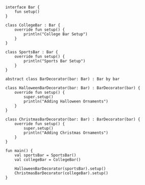 <pre>
<code>
<span class="keyword">interface</span> Bar {
    <span class="keyword">fun</span> setup()
}

<span class="keyword">class</span> CollegeBar : Bar {
    <span class="keyword">override fun</span> setup() {
        <span class="stdlib">println</span>(<span class="string">"College Bar Setup"</span>)
    }
}

<span class="keyword">class</span> SportsBar : Bar {
    <span class="keyword">override fun</span> setup() {
        <span class="stdlib">println</span>(<span class="string">"Sports Bar Setup"</span>)
    }
}

<span class="keyword">abstract class</span> BarDecorator(bar: <span class="types">Bar</span>) : Bar <span class="keyword">by</span> bar

<span class="keyword">class</span> HalloweenBarDecorator(bar: <span class="types">Bar</span>) : BarDecorator(bar) {
    <span class="keyword">override fun</span> setup() {
        <span class="keyword">super</span>.setup()
        <span class="keyword">println</span>(<span class="string">"Adding Halloween Ornaments"</span>)
    }
}

<span class="keyword">class</span> ChristmasBarDecorator(bar: <span class="types">Bar</span>) : BarDecorator(bar) {
    <span class="keyword">override fun</span> setup() {
        <span class="keyword">super</span>.setup()
        <span class="stdlib">println</span>(<span class="string">"Adding Christmas Ornaments"</span>)
    }
}

<span class="keyword">fun</span> main() {
    <span class="keyword">val</span> sportsBar = SportsBar()
    <span class="keyword">val</span> collegeBar = CollegeBar()

    HalloweenBarDecorator(sportsBar).setup()
    ChristmasBarDecorator(collegeBar).setup()
}
</code>
</pre>